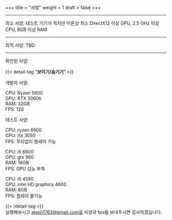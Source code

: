 +++
title = "사양"
weight = 1
draft = false
+++

---
최소 사양:
테스트 기기가 적지만 이론상 최소 DirectX12 이상 GPU, 2.5 GHz 이상 CPU, 8GB 이상 RAM   


---

최적 사양:
TBD

---
확인된 사양:

{{< detail-tag "**보이기/숨기기**" >}}
    
개발자 사양:

CPU: Ryzen 5600   
GPU: RTX 3060ti   
RAM: 32GB   
FPS: 120
    
테스트 사양:

CPU: ryzen 6500    
GPU: rtx 3050    
FPS: 무리없이 플레이 가능    
    
CPU: i5 6600    
GPU: gtx 960    
RAM: 16GB    
FPS: GPU 성능 부족    
        
CPU: i5 4590   
GPU: intel HD graphics 4600   
RAM: 8GB   
FPS: 플레이 불가능    
    
{{< /detail-tag >}}    
실행해보시고 alex01763@gmail.com로 사양과 fps를 보내주시면 감사하겠습니다.